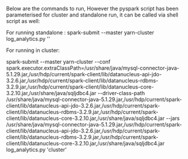 Below are the commands to run, However the pyspark script has been parameterised for cluster and standalone run, it can be called via shell script as well:

For running standalone :
spark-submit --master yarn-cluster log_analytics.py ''

For running in cluster:

spark-submit --master yarn-cluster --conf spark.executor.extraClassPath=/usr/share/java/mysql-connector-java-5.1.29.jar,/usr/hdp/current/spark-client/lib/datanucleus-api-jdo-3.2.6.jar,/usr/hdp/current/spark-client/lib/datanucleus-rdbms-3.2.9.jar,/usr/hdp/current/spark-client/lib/datanucleus-core-3.2.10.jar,/usr/share/java/sqljdbc4.jar --driver-class-path /usr/share/java/mysql-connector-java-5.1.29.jar,/usr/hdp/current/spark-client/lib/datanucleus-api-jdo-3.2.6.jar,/usr/hdp/current/spark-client/lib/datanucleus-rdbms-3.2.9.jar,/usr/hdp/current/spark-client/lib/datanucleus-core-3.2.10.jar,/usr/share/java/sqljdbc4.jar --jars /usr/share/java/mysql-connector-java-5.1.29.jar,/usr/hdp/current/spark-client/lib/datanucleus-api-jdo-3.2.6.jar,/usr/hdp/current/spark-client/lib/datanucleus-rdbms-3.2.9.jar,/usr/hdp/current/spark-client/lib/datanucleus-core-3.2.10.jar,/usr/share/java/sqljdbc4.jar log_analytics.py 'cluster'
